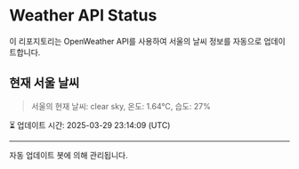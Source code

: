 
# Weather API Status

이 리포지토리는 OpenWeather API를 사용하여 서울의 날씨 정보를 자동으로 업데이트합니다.

## 현재 서울 날씨
> 서울의 현재 날씨: clear sky, 온도: 1.64°C, 습도: 27%

⏳ 업데이트 시간: 2025-03-29 23:14:09 (UTC)

---
자동 업데이트 봇에 의해 관리됩니다.
